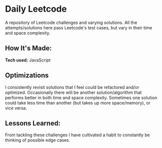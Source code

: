 # Daily Leetcode
A repository of Leetcode challenges and varying solutions. All the attempts/solutions here pass Leetcode's test cases, but vary in their time and space complexity. 

## How It's Made:

**Tech used:** JavaScript

## Optimizations

I consistently revisit solutions that I feel could be refactored and/or optimized. Occasionally there will be another solution/algorithm that performs better in both time and space complexity. Sometimes one solution could take less time than another (but takes up more space/memory), or vice versa.
## Lessons Learned:

From tackling these challenges I have cultivated a habit to constantly be thinking of possible edge cases.


